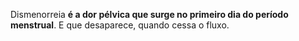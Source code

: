 Dismenorreia **é a dor pélvica que surge no primeiro dia do período menstrual**. E que desaparece, quando cessa o fluxo.